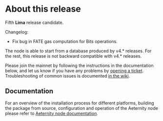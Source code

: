 # About this release

Fifth **Lima** release candidate.

Changelog:

* Fix bug in FATE gas computation for Bits operations.

The node is able to start from a database produced by v4.* releases. For the rest, this release is not backward compatible with v4.* releases.

Please join the mainnet by following the instructions in the documentation below, and let us know if you have any problems by [opening a ticket](https://github.com/aeternity/aeternity/issues).
Troubleshooting of common issues is documented [in the wiki](https://github.com/aeternity/aeternity/wiki/Troubleshooting).

## Documentation

For an overview of the installation process for different platforms,
building the package from source, configuration and operation of the Aeternity
node please refer to [Aeternity node documentation](https://docs.aeternity.io/).

